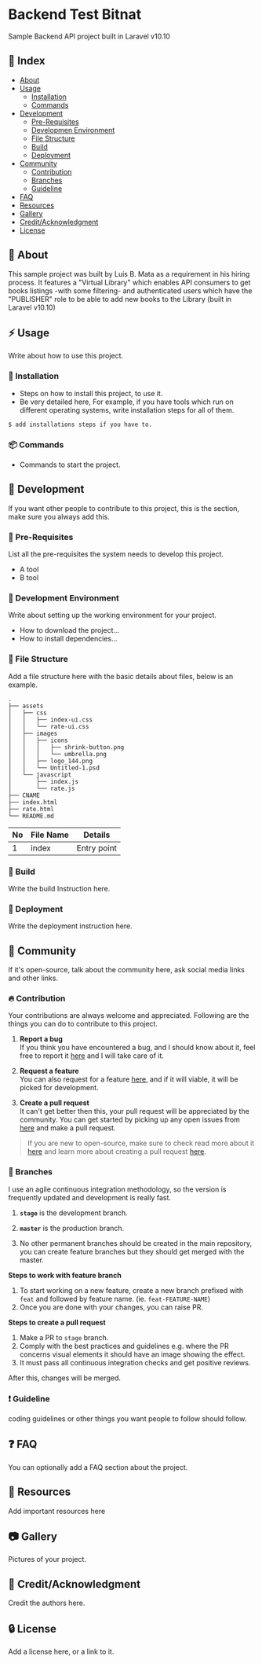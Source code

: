 # Backend Test Bitnat

Sample Backend API project built in Laravel v10.10

## :ledger: Index

-   [About](#beginner-about)
-   [Usage](#zap-usage)
    -   [Installation](#electric_plug-installation)
    -   [Commands](#package-commands)
-   [Development](#wrench-development)
    -   [Pre-Requisites](#notebook-pre-requisites)
    -   [Developmen Environment](#nut_and_bolt-development-environment)
    -   [File Structure](#file_folder-file-structure)
    -   [Build](#hammer-build)
    -   [Deployment](#rocket-deployment)
-   [Community](#cherry_blossom-community)
    -   [Contribution](#fire-contribution)
    -   [Branches](#cactus-branches)
    -   [Guideline](#exclamation-guideline)
-   [FAQ](#question-faq)
-   [Resources](#page_facing_up-resources)
-   [Gallery](#camera-gallery)
-   [Credit/Acknowledgment](#star2-creditacknowledgment)
-   [License](#lock-license)

## :beginner: About

This sample project was built by Luis B. Mata as a requirement in his hiring process. It features a "Virtual Library" which enables API consumers to get books listings -with some filtering- and authenticated users which have the "PUBLISHER" role to be able to add new books to the Library (built in Laravel v10.10)

## :zap: Usage

Write about how to use this project.

### :electric_plug: Installation

-   Steps on how to install this project, to use it.
-   Be very detailed here, For example, if you have tools which run on different operating systems, write installation steps for all of them.

```
$ add installations steps if you have to.
```

### :package: Commands

-   Commands to start the project.

## :wrench: Development

If you want other people to contribute to this project, this is the section, make sure you always add this.

### :notebook: Pre-Requisites

List all the pre-requisites the system needs to develop this project.

-   A tool
-   B tool

### :nut_and_bolt: Development Environment

Write about setting up the working environment for your project.

-   How to download the project...
-   How to install dependencies...

### :file_folder: File Structure

Add a file structure here with the basic details about files, below is an example.

```
.
├── assets
│   ├── css
│   │   ├── index-ui.css
│   │   └── rate-ui.css
│   ├── images
│   │   ├── icons
│   │   │   ├── shrink-button.png
│   │   │   └── umbrella.png
│   │   ├── logo_144.png
│   │   └── Untitled-1.psd
│   └── javascript
│       ├── index.js
│       └── rate.js
├── CNAME
├── index.html
├── rate.html
└── README.md
```

| No  | File Name | Details     |
| --- | --------- | ----------- |
| 1   | index     | Entry point |

### :hammer: Build

Write the build Instruction here.

### :rocket: Deployment

Write the deployment instruction here.

## :cherry_blossom: Community

If it's open-source, talk about the community here, ask social media links and other links.

### :fire: Contribution

Your contributions are always welcome and appreciated. Following are the things you can do to contribute to this project.

1.  **Report a bug** <br>
    If you think you have encountered a bug, and I should know about it, feel free to report it [here]() and I will take care of it.

2.  **Request a feature** <br>
    You can also request for a feature [here](), and if it will viable, it will be picked for development.

3.  **Create a pull request** <br>
    It can't get better then this, your pull request will be appreciated by the community. You can get started by picking up any open issues from [here]() and make a pull request.

> If you are new to open-source, make sure to check read more about it [here](https://www.digitalocean.com/community/tutorial_series/an-introduction-to-open-source) and learn more about creating a pull request [here](https://www.digitalocean.com/community/tutorials/how-to-create-a-pull-request-on-github).

### :cactus: Branches

I use an agile continuous integration methodology, so the version is frequently updated and development is really fast.

1. **`stage`** is the development branch.

2. **`master`** is the production branch.

3. No other permanent branches should be created in the main repository, you can create feature branches but they should get merged with the master.

**Steps to work with feature branch**

1. To start working on a new feature, create a new branch prefixed with `feat` and followed by feature name. (ie. `feat-FEATURE-NAME`)
2. Once you are done with your changes, you can raise PR.

**Steps to create a pull request**

1. Make a PR to `stage` branch.
2. Comply with the best practices and guidelines e.g. where the PR concerns visual elements it should have an image showing the effect.
3. It must pass all continuous integration checks and get positive reviews.

After this, changes will be merged.

### :exclamation: Guideline

coding guidelines or other things you want people to follow should follow.

## :question: FAQ

You can optionally add a FAQ section about the project.

## :page_facing_up: Resources

Add important resources here

## :camera: Gallery

Pictures of your project.

## :star2: Credit/Acknowledgment

Credit the authors here.

## :lock: License

Add a license here, or a link to it.
